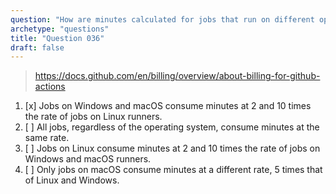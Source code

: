 ```yaml
---
question: "How are minutes calculated for jobs that run on different operating systems in GitHub Actions?"
archetype: "questions"
title: "Question 036"
draft: false
---
```


> https://docs.github.com/en/billing/overview/about-billing-for-github-actions
1. [x] Jobs on Windows and macOS consume minutes at 2 and 10 times the rate of jobs on Linux runners.
1. [ ] All jobs, regardless of the operating system, consume minutes at the same rate.
1. [ ] Jobs on Linux consume minutes at 2 and 10 times the rate of jobs on Windows and macOS runners.
1. [ ] Only jobs on macOS consume minutes at a different rate, 5 times that of Linux and Windows.
